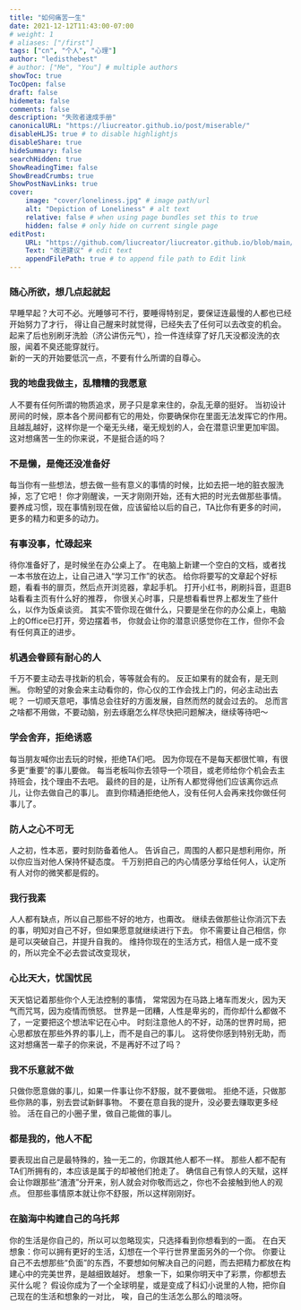 ```yaml
---
title: "如何痛苦一生"
date: 2021-12-12T11:43:00-07:00
# weight: 1
# aliases: ["/first"]
tags: ["cn", "个人", "心理"]
author: "ledisthebest"
# author: ["Me", "You"] # multiple authors
showToc: true
TocOpen: false
draft: false
hidemeta: false
comments: false
description: "失败者速成手册"
canonicalURL: "https://liucreator.github.io/post/miserable/"
disableHLJS: true # to disable highlightjs
disableShare: true
hideSummary: false
searchHidden: true
ShowReadingTime: false
ShowBreadCrumbs: true
ShowPostNavLinks: true
cover:
    image: "cover/loneliness.jpg" # image path/url
    alt: "Depiction of Loneliness" # alt text
    relative: false # when using page bundles set this to true
    hidden: false # only hide on current single page
editPost:
    URL: "https://github.com/liucreator/liucreator.github.io/blob/main/content/post"
    Text: "改进建议" # edit text
    appendFilePath: true # to append file path to Edit link
---
```


### 随心所欲，想几点起就起
早睡早起？大可不必。光睡够可不行，要睡得特别足，要保证连最慢的人都也已经开始努力了才行，
得让自己醒来时就觉得，已经失去了任何可以去改变的机会。
起来了后也别刷牙洗脸（济公讲伤元气），捡一件连续穿了好几天没都没洗的衣服，闻着不臭还能穿就行。  
新的一天的开始要低沉一点，不要有什么所谓的自尊心。

### 我的地盘我做主，乱糟糟的我愿意
人不要有任何所谓的物质追求，房子只是拿来住的，杂乱无章的挺好。
当初设计房间的时候，原本各个房间都有它的用处，你要确保你在里面无法发挥它的作用。
且越乱越好，这样你是一个毫无头绪，毫无规划的人，会在潜意识里更加牢固。
这对想痛苦一生的你来说，不是挺合适的吗？

### 不是懒，是俺还没准备好
每当你有一些想法，想去做一些有意义的事情的时候，比如去把一地的脏衣服洗掉，忘了它吧！
你才刚醒诶，一天才刚刚开始，还有大把的时光去做那些事情。
要养成习惯，现在事情别现在做，应该留给以后的自己，TA比你有更多的时间，更多的精力和更多的动力。

### 有事没事，忙碌起来
待你准备好了，是时候坐在办公桌上了。
在电脑上新建一个空白的文档，或者找一本书放在边上，让自己进入“学习工作”的状态。
给你将要写的文章起个好标题，看看书的扉页，然后点开浏览器，拿起手机。
打开小红书，刷刷抖音，逛逛B站看看主页有什么好的推荐，
你很关心时事，只是想看看世界上都发生了些什么，以作为饭桌谈资。
其实不管你现在做什么，只要是坐在你的办公桌上，电脑上的Office已打开，旁边摆着书，
你就会让你的潜意识感觉你在工作，但你不会有任何真正的进步。

### 机遇会眷顾有耐心的人
千万不要主动去寻找新的机会，等等就会有的。
反正如果有的就会有，是无则🈚。
你盼望的对象会来主动看你的，你心仪的工作会找上门的，何必主动出去呢？
一切顺天意吧，事情总会往好的方面发展，自然而然的就会过去的。
总而言之啥都不用做，不要动脑，别去琢磨怎么样尽快把问题解决，继续等待吧～

### 学会舍弃，拒绝诱惑
每当朋友喊你出去玩的时候，拒绝TA们吧。
因为你现在不是每天都很忙嘛，有很多更“重要”的事儿要做。
每当老板叫你去领导一个项目，或老师给你个机会去主持班会，找个理由不去吧。
最终的目的是，让所有人都觉得他们应该离你远点儿，让你去做自己的事儿。
直到你精通拒绝他人，没有任何人会再来找你做任何事儿了。

### 防人之心不可无
人之初，性本恶，要时刻防备着他人。
告诉自己，周围的人都只是想利用你，所以你应当对他人保持怀疑态度。
千万别把自己的内心情感分享给任何人，认定所有人对你的微笑都是假的。

### 我行我素
人人都有缺点，所以自己那些不好的地方，也甭改。
继续去做那些让你消沉下去的事，明知对自己不好，但如果愿意就继续进行下去。
你不需要让自己相信，你是可以突破自己，并提升自我的。
维持你现在的生活方式，相信人是一成不变的，所以完全不必去尝试改变现状，

### 心比天大，忧国忧民
天天惦记着那些你个人无法控制的事情，
常常因为在马路上堵车而发火，因为天气而咒骂，因为疫情而愤怒。
世界是一团糟，人性是卑劣的，而你却什么都做不了，一定要把这个想法牢记在心中。
时刻注意他人的不好，动荡的世界时局，把心思都放在那些外界的事儿上，而不是自己的事儿。
这将使你感到特别无助，而这对想痛苦一辈子的你来说，不是再好不过了吗？

### 我不乐意就不做
只做你愿意做的事儿，如果一件事让你不舒服，就不要做啦。
拒绝不适，只做那些你熟的事，别去尝试新鲜事物。
不要在意自我的提升，没必要去赚取更多经验。
活在自己的小圈子里，做自己能做的事儿。

### 都是我的，他人不配
要表现出自己是最特殊的，独一无二的，你跟其他人都不一样。
那些人都不配有TA们所拥有的，本应该是属于的却被他们抢走了。
确信自己有惊人的天赋，这样会让你跟那些“渣渣”分开来，别人就会对你敬而远之，你也不会接触到他人的观点。
但那些事情原本就让你不舒服，所以这样刚刚好。

### 在脑海中构建自己的乌托邦
你的生活是你自己的，所以可以忽略现实，只选择看到你想看到的一面。
在白天想象：你可以拥有更好的生活，幻想在一个平行世界里面另外的一个你。
你要让自己不去想那些“负面”的东西，不要想如何解决自己的问题，而去把精力都放在构建心中的完美世界，是越细致越好。
想象一下，如果你明天中了彩票，你都想去买什么呢？
假设你成为了一个全球明星，或是变成了科幻小说里的人物，把你自己现在的生活和想象的一对比，
唉，自己的生活怎么那么的暗淡呀。